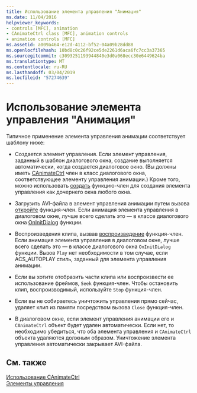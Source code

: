 ```yaml
---
title: Использование элемента управления "Анимация"
ms.date: 11/04/2016
helpviewer_keywords:
- controls [MFC], animation
- CAnimateCtrl class [MFC], animation controls
- animation controls [MFC]
ms.assetid: a009a464-e12d-4112-bf52-04a09b28dd88
ms.openlocfilehash: 10bd8c0c26f92ce5de2261d6aca6fc7cc3a37365
ms.sourcegitcommit: c3093251193944840e3d0a068ecc30e6449624ba
ms.translationtype: MT
ms.contentlocale: ru-RU
ms.lasthandoff: 03/04/2019
ms.locfileid: "57274639"
---
```

# <a name="using-an-animation-control"></a>Использование элемента управления "Анимация"

Типичное применение элемента управления анимации соответствует шаблону ниже:

- Создается элемент управления. Если элемент управления, заданный в шаблон диалогового окна, создание выполняется автоматически, когда создается диалоговое окно. (Вы должны иметь [CAnimateCtrl](../mfc/reference/canimatectrl-class.md) член в класс диалогового окна, соответствующее элементу управления анимации.) Кроме того, можно использовать [создать](../mfc/reference/canimatectrl-class.md#create) функцию-член для создания элемента управления как дочернего окна любого окна.

- Загрузить AVI-файла в элемент управления анимации путем вызова [откройте](../mfc/reference/canimatectrl-class.md#open) функция-член. Если анимация элемента управления в диалоговом окне, лучше всего сделать это — в классе диалогового окна [OnInitDialog](../mfc/reference/cdialog-class.md#oninitdialog) функции.

- Воспроизведения клипа, вызвав [воспроизведение](../mfc/reference/canimatectrl-class.md#play) функция-член. Если анимация элемента управления в диалоговом окне, лучше всего сделать это — в классе диалогового окна `OnInitDialog` функции. Вызов `Play` нет необходимости в том случае, если ACS_AUTOPLAY стиль, заданный для элемента управления анимации.

- Если вы хотите отобразить части клипа или воспроизвести ее использование фреймов, `Seek` функция-член. Чтобы остановить клип, воспроизводимый, используйте `Stop` функция-член.

- Если вы не собираетесь уничтожить управления прямо сейчас, удаляет клип из памяти посредством вызова `Close` функция-член.

- В диалоговом окне, если элемент управления анимации его и `CAnimateCtrl` объект будет удален автоматически. Если нет, то необходимо убедиться, что оба элемента управления и `CAnimateCtrl` объекта удаляются должным образом. Уничтожение элемента управления автоматически закрывает AVI-файла.

## <a name="see-also"></a>См. также

[Использование CAnimateCtrl](../mfc/using-canimatectrl.md)<br/>
[Элементы управления](../mfc/controls-mfc.md)
